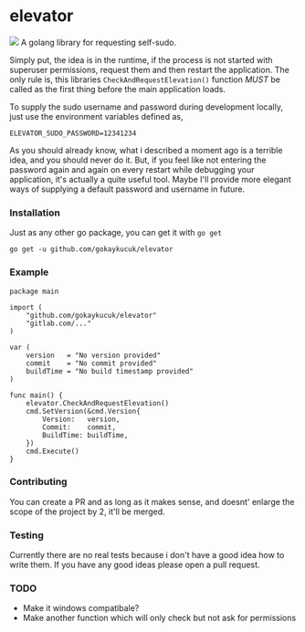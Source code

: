 # elevator
<a href="https://codeclimate.com/github/gokaykucuk/elevator/maintainability"><img src="https://api.codeclimate.com/v1/badges/083de9bce09a2a67c06d/maintainability" /></a>
A golang library for requesting self-sudo.

Simply put, the idea is in the runtime, if the process is not started with superuser permissions, request them
and then restart the application. The only rule is, this libraries `CheckAndRequestElevation()` function *MUST* be
called as the first thing before the main application loads.

To supply the sudo username and password during development locally, just use the environment variables defined as,

    ELEVATOR_SUDO_PASSWORD=12341234

As you should already know, what i described a moment ago is a terrible idea, and you should never do it. But, if
you feel like not entering the password again and again on every restart while debugging your application, it's
actually a quite useful tool. Maybe I'll provide more elegant ways of supplying a default password and username in
future.


### Installation

Just as any other go package, you can get it with `go get`

    go get -u github.com/gokaykucuk/elevator


### Example

    package main
    
    import (
    	"github.com/gokaykucuk/elevator"
    	"gitlab.com/..."
    )
    
    var (
    	version   = "No version provided"
    	commit    = "No commit provided"
    	buildTime = "No build timestamp provided"
    )
    
    func main() {
    	elevator.CheckAndRequestElevation()
    	cmd.SetVersion(&cmd.Version{
    		Version:   version,
    		Commit:    commit,  
    		BuildTime: buildTime,
    	})
    	cmd.Execute()
    }


### Contributing
You can create a PR and as long as it makes sense, and doesnt' enlarge the scope of the project by 2, it'll be merged.

### Testing
Currently there are no real tests because i don't have a good idea how to write them. If you have any good ideas please
open a pull request.

### TODO
- Make it windows compatibale?
- Make another function which will only check but not ask for permissions